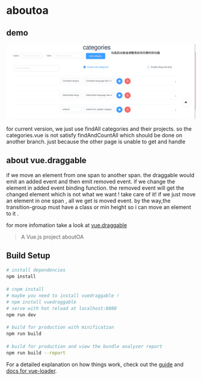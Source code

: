 # aboutoa

## demo

![aboutOA gif](aboutOA_drag_and_drop.gif)


  for current version, we just use findAll categories and their projects.
so the categories.vue is not satisfy findAndCountAll which should be done on another branch. 
just because the other page is unable to get and handle 

## about vue.draggable

  if we move an element from one span to another span.
the draggable would emit an added event and then emit removed event.
if we change the element in added event binding function.
the removed event will get the changed element which is not what we want ! take care of it!
if we just move an element in one span , all we get is moved event.
by the way,the transition-group must have a class or min height so i can move an element to it .

  for more infomation take a look at [vue.draggable](https://github.com/SortableJS/Vue.Draggable)


> A Vue.js project aboutOA

## Build Setup

``` bash
# install dependencies
npm install

# cnpm install
# maybe you need to install vuedraggable !
# npm install vuedraggable
# serve with hot reload at localhost:8080
npm run dev

# build for production with minification
npm run build

# build for production and view the bundle analyzer report
npm run build --report
```

For a detailed explanation on how things work, check out the [guide](http://vuejs-templates.github.io/webpack/) and [docs for vue-loader](http://vuejs.github.io/vue-loader).
